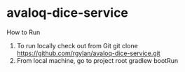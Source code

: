 # avaloq-dice-service
How to Run
1)  To run locally check out from Git
        git clone https://github.com/rgylan/avaloq-dice-service.git
2)  From local machine, go to project root
        gradlew bootRun
        